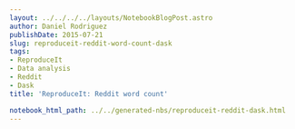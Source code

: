 ```yaml
---
layout: ../../../../layouts/NotebookBlogPost.astro
author: Daniel Rodriguez
publishDate: 2015-07-21
slug: reproduceit-reddit-word-count-dask
tags:
- ReproduceIt
- Data analysis
- Reddit
- Dask
title: 'ReproduceIt: Reddit word count'

notebook_html_path: ../../generated-nbs/reproduceit-reddit-dask.html
---
```


